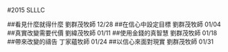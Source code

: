 #2015 SLLLC

##看見什麼就得什麼 劉群茂牧師 12/28
##在信心中設定目標 劉群茂牧師 01/04
##真實改變需要代價 劉緯茂牧師 01/11
##使用金錢的真智慧 劉群茂牧師 01/18
##帶來改變的禱告 丁家蘊牧師 01/24
##以信心來面對現實 劉群茂牧師 01/31



